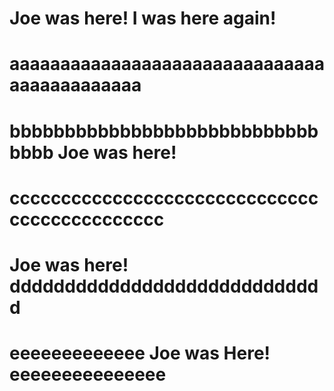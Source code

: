 
# Joe was here! I was here again!
# aaaaaaaaaaaaaaaaaaaaaaaaaaaaaaaaaaaaaaaaaaaa
# bbbbbbbbbbbbbbbbbbbbbbbbbbbbbbbb Joe was here!
# ccccccccccccccccccccccccccccccccccccccccccccc
# Joe was here! ddddddddddddddddddddddddddddd
# eeeeeeeeeeeee Joe was Here! eeeeeeeeeeeeeee

